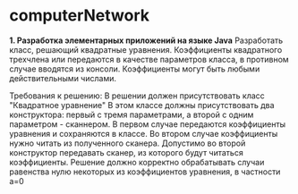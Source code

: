 # computerNetwork
<b>1. Разработка элементарных приложений на языке Java</b>
Разработать класс, решающий квадратные уравнения. Коэффициенты квадратного трехчлена или передаются в качестве параметров класса, в противном случае вводятся из консоли. Коэффициенты могут быть любыми действительными числами.

Требования к решению:
В решении должен присутствовать класс "Квадратное уравнение"
В этом классе должны присутствовать два конструктора: первый с тремя параметрами, а второй с одним параметром - сканнером. В первом случае передаются коэффициенты уравнения и сохраняются в классе. Во втором случае коэффициенты нужно читать из полученного сканера. Допустимо во второй конструктор передавать сканер, из которого будут читаться коэффициенты.
Решение должно корректно обрабатывать случаи равенства нулю некоторых из коэффициентов уравнения, в частности a=0
